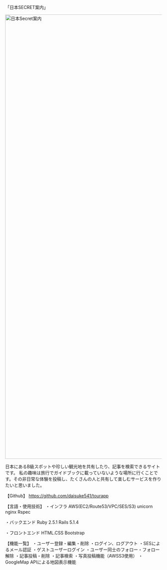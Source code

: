 「日本SECRET案内」


<img width="1428" alt="日本Secret案内" src="https://user-images.githubusercontent.com/54613916/88804206-8a3b9580-d1e8-11ea-94b4-77ad4889d561.png">


日本にあるB級スポットや珍しい観光地を共有したり、記事を検索できるサイトです。
私の趣味は旅行でガイドブックに載っていないような場所に行くことです。その非日常な体験を投稿し、たくさんの人と共有して楽しむサービスを作りたいと思いました。


【Github】
https://github.com/daisuke541/tourapp

【言語・使用技術】
・インフラ
AWS(EC2/Route53/VPC/SES/S3)
unicorn
nginx
Rspec

・バックエンド
Ruby 2.5.1
Rails 5.1.4

・フロントエンド
HTML.CSS
Bootstrap

【機能一覧】
・ユーザー登録・編集・削除
・ログイン、ログアウト
・SESによるメール認証
・ゲストユーザーログイン
・ユーザー同士のフォロー・フォロー解除
・記事投稿・削除
・記事検索
・写真投稿機能（AWSS3使用）
・GoogleMap APIによる地図表示機能
